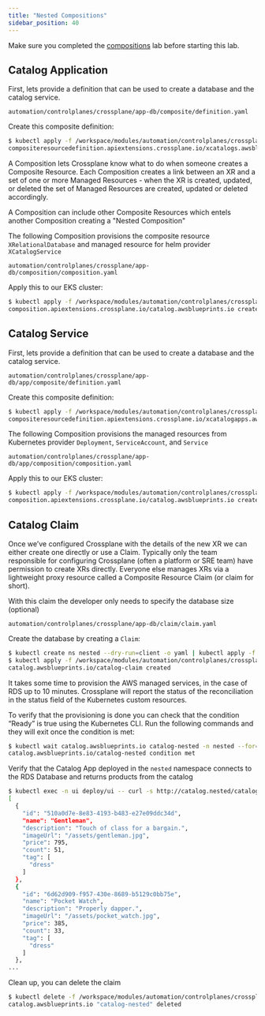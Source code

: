 ```yaml
---
title: "Nested Compositions"
sidebar_position: 40
---
```


Make sure you completed the [compositions](/docs/automation/controlplanes/crossplane/compositions) lab before starting this lab.

## Catalog Application
First, lets provide a definition that can be used to create a database and the catalog service.

```file
automation/controlplanes/crossplane/app-db/composite/definition.yaml
```

Create this composite definition:

```bash
$ kubectl apply -f /workspace/modules/automation/controlplanes/crossplane/app-db/composite/definition.yaml
compositeresourcedefinition.apiextensions.crossplane.io/xcatalogs.awsblueprints.io created
```

A Composition lets Crossplane know what to do when someone creates a Composite Resource. Each Composition creates a link between an XR and a set of one or more Managed Resources - when the XR is created, updated, or deleted the set of Managed Resources are created, updated or deleted accordingly.

A Composition can include other Composite Resources which entels another Composition creating a "Nested Composition"

The following Composition provisions the composite resource `XRelationalDatabase` and managed resource for helm provider `XCatalogService`


```file
automation/controlplanes/crossplane/app-db/composition/composition.yaml
```

Apply this to our EKS cluster:

```bash
$ kubectl apply -f /workspace/modules/automation/controlplanes/crossplane/app-db/composition/composition.yaml
composition.apiextensions.crossplane.io/catalog.awsblueprints.io created
```





## Catalog Service

First, lets provide a definition that can be used to create a database and the catalog service.

```file
automation/controlplanes/crossplane/app-db/app/composite/definition.yaml
```


Create this composite definition:

```bash
$ kubectl apply -f /workspace/modules/automation/controlplanes/crossplane/app-db/app/composite/definition.yaml
compositeresourcedefinition.apiextensions.crossplane.io/xcatalogapps.awsblueprints.io created
```


The following Composition provisions the managed resources from Kubernetes provider `Deployment`, `ServiceAccount`, and `Service`


```file
automation/controlplanes/crossplane/app-db/app/composition/composition.yaml
```

Apply this to our EKS cluster:

```bash
$ kubectl apply -f /workspace/modules/automation/controlplanes/crossplane/app-db/app/composition/composition.yaml
composition.apiextensions.crossplane.io/catalog.awsblueprints.io created
```





## Catalog Claim


Once we’ve configured Crossplane with the details of the new XR we can either create one directly or use a Claim. Typically only the team responsible for configuring Crossplane (often a platform or SRE team) have permission to create XRs directly. Everyone else manages XRs via a lightweight proxy resource called a Composite Resource Claim (or claim for short).

With this claim the developer only needs to specify the database size (optional)

```file
automation/controlplanes/crossplane/app-db/claim/claim.yaml
```

Create the database by creating a `Claim`:

```bash
$ kubectl create ns nested --dry-run=client -o yaml | kubectl apply -f -
$ kubectl apply -f /workspace/modules/automation/controlplanes/crossplane/app-db/claim/claim.yaml
catalog.awsblueprints.io/catalog-claim created
```

It takes some time to provision the AWS managed services, in the case of RDS up to 10 minutes. Crossplane will report the status of the reconciliation in the status field of the Kubernetes custom resources.

To verify that the provisioning is done you can check that the condition “Ready” is true using the Kubernetes CLI. Run the following commands and they will exit once the condition is met:

```bash timeout=1200
$ kubectl wait catalog.awsblueprints.io catalog-nested -n nested --for=condition=Ready --timeout=20m
catalog.awsblueprints.io/catalog-nested condition met
```

Verify that the Catalog App deployed in the `nested` namespace connects to the RDS Database and returns products from the catalog

```bash
$ kubectl exec -n ui deploy/ui -- curl -s http://catalog.nested/catalogue | jq .
[
  {
    "id": "510a0d7e-8e83-4193-b483-e27e09ddc34d",
    "name": "Gentleman",
    "description": "Touch of class for a bargain.",
    "imageUrl": "/assets/gentleman.jpg",
    "price": 795,
    "count": 51,
    "tag": [
      "dress"
    ]
  },
  {
    "id": "6d62d909-f957-430e-8689-b5129c0bb75e",
    "name": "Pocket Watch",
    "description": "Properly dapper.",
    "imageUrl": "/assets/pocket_watch.jpg",
    "price": 385,
    "count": 33,
    "tag": [
      "dress"
    ]
  },
...
```

Clean up, you can delete the claim
```bash test=false
$ kubectl delete -f /workspace/modules/automation/controlplanes/crossplane/app-db/claim/claim.yaml
catalog.awsblueprints.io "catalog-nested" deleted
```

